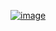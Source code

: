 ﻿[![image](https://github.com/user-attachments/assets/9557264b-a56f-4652-b2d6-bbd9d2d20dcf)](https://www.acmicpc.net/problem/11559)
